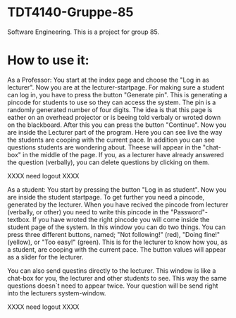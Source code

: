 # TDT4140-Gruppe-85
Software Engineering.
This is a project for group 85.
# How to use it:

As a Professor:
You start at the index page and choose the "Log in as lecturer".
Now you are at the lecturer-startpage. 
For making sure a student can log in, you have to press the button "Generate pin".
This is generating a pincode for students to use so they can access the system. 
The pin is a randomly generated number of four digits. 
The idea is that this page is eather on an overhead projector or is beeing told verbaly or wroted down on the blackboard.
After this you can press the button "Continue".
Now you are inside the Lecturer part of the program. 
Here you can see live the way the students are cooping with the current pace. 
In addition you can see questions students are wondering about. Theese will appear in the "chat-box" in the middle of the page.
If you, as a lecturer have already answered the question (verbally), you can delete questions by clicking on them. 

XXXX need logout XXXX

As a student:
You start by pressing the button "Log in as student".
Now you are inside the student startpage. 
To get further you need a pincode, generated by the lecturer. 
When you have recived the pincode from lecturer (verbally, or other) you need to write this pincode in the "Password"-textbox.
If you have wroted the right pincode you will come inside the student page of the system. 
In this window you can do two things. 
You can press three different buttons, named; 
"Not following!" (red),
"Doing fine!" (yellow),
or "Too easy!" (green). 
This is for the lecturer to know how you, as a student, are cooping with the current pace. 
The button values will appear as a slider for the lecturer. 

You can also send questins directly to the lecturer. This window is like a chat-box for you, the lecturer and other students to see.
This way the same questions doesn´t need to appear twice. 
Your question will be send right into the lecturers system-window. 

XXXX need logout XXXX
